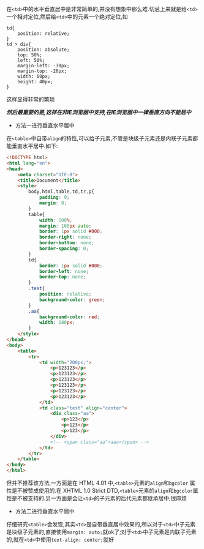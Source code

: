 在`<td>`中的水平垂直居中是非常简单的,并没有想象中那么难.切忌上来就是给`<td>`一个相对定位,然后给`<td>`中的元素一个绝对定位,如

```
td{
    position: relative;
}
td > div{
    position: absolute;
    top: 50%;
    left: 50%;
    margin-left: -30px;
    margin-top: -20px;
    width: 60px;
    height: 40px;
}
```

这样显得非常的繁琐

**_然后最重要的是,这样在非IE浏览器中支持,在IE浏览器中一律垂直方向不能居中_**

- 方法一进行垂直水平居中

在`<table>`中自带`align`的特性,可以给子元素,不管是块级子元素还是内联子元素都能垂直水平居中.如下: 

```html
<!DOCTYPE html>
<html lang="en">
<head>
    <meta charset="UTF-8">
    <title>Document</title>
    <style>
        body,html,table,td,tr,p{
            padding: 0;
            margin: 0;
        }
        table{
            width: 100%;
            margin: 100px auto;
            border: 1px solid #000;
            border-right: none;
            border-bottom: none;
            border-spacing: 0;
        }
        td{
            border: 1px solid #000;
            border-left: none;
            border-top: none;
        }
        .test{
            position: relative;
            background-color: green;
        }
        .aa{
            background-color: red;
            width: 180px;
        }
    </style>
</head>
<body>
    <table>
        <tr>
            <td width="200px;">
                <p>123123</p>
                <p>123123</p>
                <p>123123</p>
                <p>123123</p>
                <p>123123</p>
                <p>123123</p>
            </td>
            <td class="test" align="center">
                <div class="aa">
                    <p>123</p>
                    <p>123</p>
                    <p>123</p>
                </div>
                <!-- <span class="aa">aaa</span> -->
            </td>
        </tr>
    </table>
</body>
</html>
```

但并不推荐该方法,一方面是在 HTML 4.01 中,`<table>`元素的`align`和`bgcolor` 属性是不被赞成使用的.在 XHTML 1.0 Strict DTD,`<table>`元素的`align`和`bgcolor`属性是不被支持的.另一方面是会让`<td>`的子元素的后代元素都继承居中,很麻烦

- 方法二进行垂直水平居中

仔细研究`<table>`会发现,其实`<td>`是自带垂直居中效果的,所以对于`<td>`中子元素是块级子元素的,直接使用`margin: auto;`就ok了;对于`<td>`中子元素是内联子元素的,就在`<td>`中使用`text-align: center;`就好
